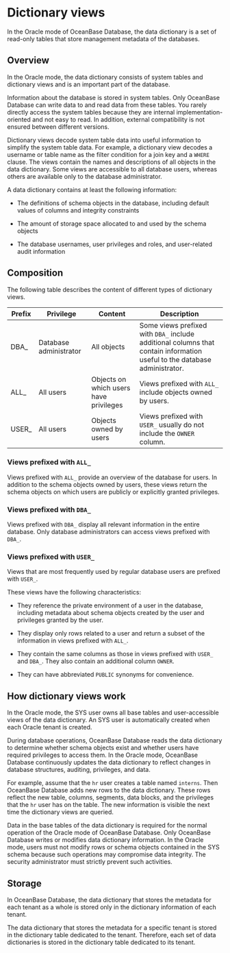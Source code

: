 # Dictionary views

In the Oracle mode of OceanBase Database, the data dictionary is a set of read-only tables that store management metadata of the databases.

## Overview

In the Oracle mode, the data dictionary consists of system tables and dictionary views and is an important part of the database.

Information about the database is stored in system tables. Only OceanBase Database can write data to and read data from these tables. You rarely directly access the system tables because they are internal implementation-oriented and not easy to read. In addition, external compatibility is not ensured between different versions.

Dictionary views decode system table data into useful information to simplify the system table data. For example, a dictionary view decodes a username or table name as the filter condition for a join key and a `WHERE` clause. The views contain the names and descriptions of all objects in the data dictionary. Some views are accessible to all database users, whereas others are available only to the database administrator.

A data dictionary contains at least the following information:

* The definitions of schema objects in the database, including default values of columns and integrity constraints

* The amount of storage space allocated to and used by the schema objects

* The database usernames, user privileges and roles, and user-related audit information

## Composition

The following table describes the content of different types of dictionary views.

| **Prefix** | **Privilege** | **Content** | **Description** |
|--------|--------|-----------|---------------------------------|
| DBA_ | Database administrator | All objects | Some views prefixed with `DBA_` include additional columns that contain information useful to the database administrator.  |
| ALL_ | All users | Objects on which users have privileges | Views prefixed with `ALL_` include objects owned by users.  |
| USER_ | All users | Objects owned by users | Views prefixed with `USER_` usually do not include the `OWNER` column.  |


### Views prefixed with `ALL_`

Views prefixed with `ALL_` provide an overview of the database for users. In addition to the schema objects owned by users, these views return the schema objects on which users are publicly or explicitly granted privileges.

### Views prefixed with `DBA_`

Views prefixed with `DBA_` display all relevant information in the entire database. Only database administrators can access views prefixed with `DBA_`.

### Views prefixed with `USER_`

Views that are most frequently used by regular database users are prefixed with `USER_`.

These views have the following characteristics:

* They reference the private environment of a user in the database, including metadata about schema objects created by the user and privileges granted by the user.

* They display only rows related to a user and return a subset of the information in views prefixed with `ALL_`.

* They contain the same columns as those in views prefixed with `USER_` and `DBA_`. They also contain an additional column `OWNER`.

* They can have abbreviated `PUBLIC` synonyms for convenience.

## How dictionary views work

In the Oracle mode, the SYS user owns all base tables and user-accessible views of the data dictionary. An SYS user is automatically created when each Oracle tenant is created.

During database operations, OceanBase Database reads the data dictionary to determine whether schema objects exist and whether users have required privileges to access them. In the Oracle mode, OceanBase Database continuously updates the data dictionary to reflect changes in database structures, auditing, privileges, and data.

For example, assume that the `hr` user creates a table named `interns`. Then OceanBase Database adds new rows to the data dictionary. These rows reflect the new table, columns, segments, data blocks, and the privileges that the `hr` user has on the table. The new information is visible the next time the dictionary views are queried.

Data in the base tables of the data dictionary is required for the normal operation of the Oracle mode of OceanBase Database. Only OceanBase Database writes or modifies data dictionary information. In the Oracle mode, users must not modify rows or schema objects contained in the SYS schema because such operations may compromise data integrity. The security administrator must strictly prevent such activities.

## Storage

In OceanBase Database, the data dictionary that stores the metadata for each tenant as a whole is stored only in the dictionary information of each tenant.

The data dictionary that stores the metadata for a specific tenant is stored in the dictionary table dedicated to the tenant. Therefore, each set of data dictionaries is stored in the dictionary table dedicated to its tenant.
